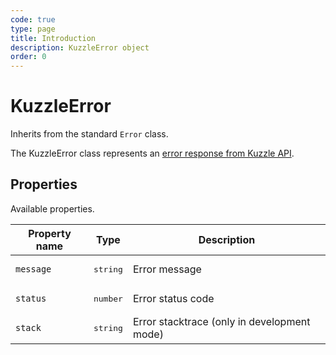 ```yaml
---
code: true
type: page
title: Introduction
description: KuzzleError object
order: 0
---
```


# KuzzleError

Inherits from the standard `Error` class.

The KuzzleError class represents an [error response from Kuzzle API](/core/1/api/essentials/errors/).

## Properties

Available properties.

| Property name | Type              | Description                                 |
| ------------- | ----------------- | ------------------------------------------- |
| `message`     | <pre>string</pre> | Error message                               |
| `status`      | <pre>number</pre> | Error status code                           |
| `stack`       | <pre>string</pre> | Error stacktrace (only in development mode) |
